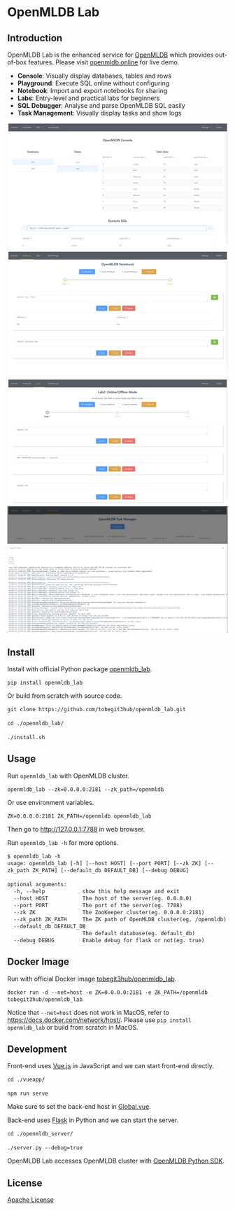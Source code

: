 # OpenMLDB Lab

## Introduction

OpenMLDB Lab is the enhanced service for [OpenMLDB](https://github.com/4paradigm/openmldb) which provides out-of-box features. Please visit [openmldb.online](http://openmldb.online/) for live demo.

* **Console**: Visually display databases, tables and rows
* **Playground**: Execute SQL online without configuring
* **Notebook**: Import and export notebooks for sharing
* **Labs**: Entry-level and practical labs for beginners
* **SQL Debugger**: Analyse and parse OpenMLDB SQL easily
* **Task Management**: Visually display tasks and show logs

![](./images/console_page.png)
![](./images/notebook_page.png)
![](./images/labs_page.png)
![](./images/taskmanager_page.png)

## Install

Install with official Python package [openmldb_lab](https://pypi.org/project/openmldb-lab/).

```
pip install openmldb_lab
```

Or build from scratch with source code.

```
git clone https://github.com/tobegit3hub/openmldb_lab.git

cd ./openmldb_lab/

./install.sh
```

## Usage

Run `openmldb_lab` with OpenMLDB cluster.

```
openmldb_lab --zk=0.0.0.0:2181 --zk_path=/openmldb
```

Or use environment variables.

```
ZK=0.0.0.0:2181 ZK_PATH=/openmldb openmldb_lab
```

Then go to <http://127.0.0.1:7788> in web browser.

Run `openmldb_lab -h` for more options.

```
$ openmldb_lab -h
usage: openmldb_lab [-h] [--host HOST] [--port PORT] [--zk ZK] [--zk_path ZK_PATH] [--default_db DEFAULT_DB] [--debug DEBUG]

optional arguments:
  -h, --help            show this help message and exit
  --host HOST           The host of the server(eg. 0.0.0.0)
  --port PORT           The port of the server(eg. 7788)
  --zk ZK               The ZooKeeper cluster(eg. 0.0.0.0:2181)
  --zk_path ZK_PATH     The ZK path of OpenMLDB cluster(eg. /openmldb)
  --default_db DEFAULT_DB
                        The default database(eg. default_db)
  --debug DEBUG         Enable debug for flask or not(eg. true)
```

## Docker Image

Run with official Docker image [tobegit3hub/openmldb_lab](https://hub.docker.com/r/tobegit3hub/openmldb_lab).

```
docker run -d --net=host -e ZK=0.0.0.0:2181 -e ZK_PATH=/openmldb tobegit3hub/openmldb_lab
```

Notice that `--net=host` does not work in MacOS, refer to <https://docs.docker.com/network/host/>. Please use `pip install openmldb_lab` or build from scratch in MacOS.

## Development

Front-end uses [Vue.js](https://vuejs.org/) in JavaScript and we can start front-end directly.

```
cd ./vueapp/

npm run serve
```

Make sure to set the back-end host in [Global.vue](./vueapp/src/components/Global.vue).

Back-end uses [Flask](https://flask.palletsprojects.com/) in Python and we can start the server.

```
cd ./openmldb_server/

./server.py --debug=true
```

OpenMLDB Lab accesses OpenMLDB cluster with [OpenMLDB Python SDK](https://pypi.org/project/openmldb/).

## License

[Apache License](./LICENSE)
